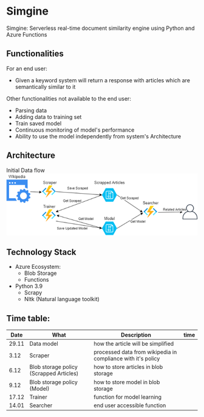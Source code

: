 # Simgine

Simgine: Serverless real-time document similarity engine using Python and Azure Functions

## Functionalities

For an end user:
  - Given a keyword system will return a response with articles 
  which are semantically similar to it

Other functionalities not available to the end user:
  - Parsing data
  - Adding data to training set
  - Train saved model
  - Continuous monitoring of model's performance
  - Ability to use the model independently from system's Architecture

## Architecture

Initial Data flow
![Data Flow](./azure_data_flow.png)

## Technology Stack

- Azure Ecosystem:
    - Blob Storage
    - Functions
- Python 3.9 
    - Scrapy
    - Nltk (Natural language toolkit)

## Time table:


| Date |What|Description|time|
| --- |---|---|---|
| 29.11 |Data model| how the article will be simplified
| 3.12  |Scraper| processed data from wikipedia in compliance with it's policy
| 6.12  |Blob storage policy (Scrapped Articles)|how to store articles in blob storage
| 9.12  |Blob storage policy (Model)|how to store model in blob storage
| 17.12 |Trainer| function for model learning
| 14.01 |Searcher| end user accessible function
